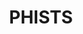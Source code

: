 ---
title: PHISTS
description: List of fields exported together with basic flow fields on the interface by PHISTS plugin. The plugin exports the histograms of Payload sizes and Inter-Packet-Times for each direction. The histograms bins are scaled logarithmicaly and are shown in following table.    
fields: 
  -
    name: "D_PHISTS_IPT"
    type: "uint32*"
    ipfix: "0/291"
    value: " 	DST->SRC: Histogram of interpacket times"
  -
    name: "D_PHISTS_SIZES"
    type: "uint32*"
    ipfix: "0/291"
    value: " 	DST->SRC: Histogram of packet sizes"
  -
    name: "S_PHISTS_IPT"
    type: "uint32*"
    ipfix: "0/291"
    value: " 	SRC->DST: Histogram of interpacket times"
  -
    name: "S_PHISTS_SIZES"
    type: "uint32*"
    ipfix: "0/291"
    value: " 	SRC->DST: Histogram of packet sizes"

---